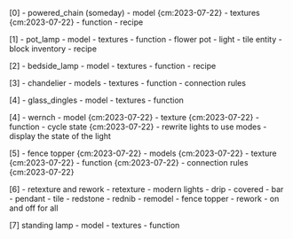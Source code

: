 [0] - powered_chain (someday)
    - model    {cm:2023-07-22}
    - textures {cm:2023-07-22}
    - function
    - recipe 

[1] - pot_lamp
    - model
    - textures
    - function
        - flower pot
        - light
        - tile entity
        - block inventory
    - recipe

[2] - bedside_lamp
    - model
    - textures
    - function
    - recipe

[3] - chandelier
    - models
    - textures
    - function
        - connection rules

[4] - glass_dingles
    - model
    - textures
    - function

[4] - wernch
    - model {cm:2023-07-22}
    - texture {cm:2023-07-22}
    - function
        - cycle state {cm:2023-07-22}
        - rewrite lights to use modes
        - display the state of the light

[5] - fence topper {cm:2023-07-22}
    - models {cm:2023-07-22}
    - texture {cm:2023-07-22}
    - function {cm:2023-07-22}
        - connection rules {cm:2023-07-22}

[6] - retexture and rework
    - retexture
        - modern lights
            - drip
            - covered
            - bar
            - pendant
            - tile
        - redstone
            - rednib
    - remodel
        - fence topper
    - rework
        - on and off for all

[7] standing lamp
    - model
    - textures
    - function 